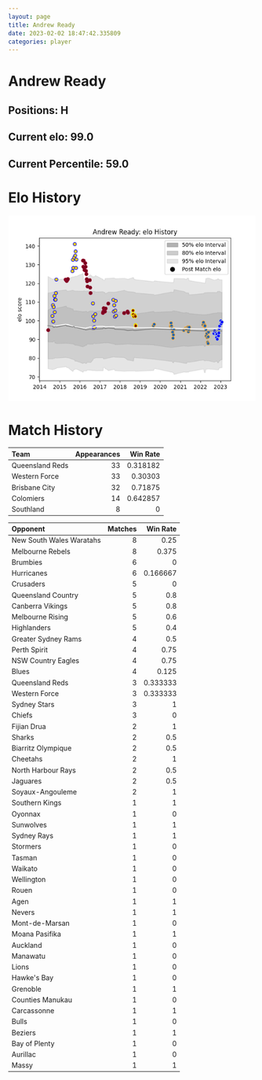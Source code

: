 ```yaml
---  
layout: page  
title: Andrew Ready  
date: 2023-02-02 18:47:42.335809  
categories: player  
---
```

# Andrew Ready

## Positions: H

## Current elo: 99.0

## Current Percentile: 59.0

# Elo History


![elo history](history_AndrewReady.png)
# Match History


| Team            |   Appearances |   Win Rate |
|:----------------|--------------:|-----------:|
| Queensland Reds |            33 |   0.318182 |
| Western Force   |            33 |   0.30303  |
| Brisbane City   |            32 |   0.71875  |
| Colomiers       |            14 |   0.642857 |
| Southland       |             8 |   0        |

| Opponent                 |   Matches |   Win Rate |
|:-------------------------|----------:|-----------:|
| New South Wales Waratahs |         8 |   0.25     |
| Melbourne Rebels         |         8 |   0.375    |
| Brumbies                 |         6 |   0        |
| Hurricanes               |         6 |   0.166667 |
| Crusaders                |         5 |   0        |
| Queensland Country       |         5 |   0.8      |
| Canberra Vikings         |         5 |   0.8      |
| Melbourne Rising         |         5 |   0.6      |
| Highlanders              |         5 |   0.4      |
| Greater Sydney Rams      |         4 |   0.5      |
| Perth Spirit             |         4 |   0.75     |
| NSW Country Eagles       |         4 |   0.75     |
| Blues                    |         4 |   0.125    |
| Queensland Reds          |         3 |   0.333333 |
| Western Force            |         3 |   0.333333 |
| Sydney Stars             |         3 |   1        |
| Chiefs                   |         3 |   0        |
| Fijian Drua              |         2 |   1        |
| Sharks                   |         2 |   0.5      |
| Biarritz Olympique       |         2 |   0.5      |
| Cheetahs                 |         2 |   1        |
| North Harbour Rays       |         2 |   0.5      |
| Jaguares                 |         2 |   0.5      |
| Soyaux-Angouleme         |         2 |   1        |
| Southern Kings           |         1 |   1        |
| Oyonnax                  |         1 |   0        |
| Sunwolves                |         1 |   1        |
| Sydney Rays              |         1 |   1        |
| Stormers                 |         1 |   0        |
| Tasman                   |         1 |   0        |
| Waikato                  |         1 |   0        |
| Wellington               |         1 |   0        |
| Rouen                    |         1 |   0        |
| Agen                     |         1 |   1        |
| Nevers                   |         1 |   1        |
| Mont-de-Marsan           |         1 |   0        |
| Moana Pasifika           |         1 |   1        |
| Auckland                 |         1 |   0        |
| Manawatu                 |         1 |   0        |
| Lions                    |         1 |   0        |
| Hawke's Bay              |         1 |   0        |
| Grenoble                 |         1 |   1        |
| Counties Manukau         |         1 |   0        |
| Carcassonne              |         1 |   1        |
| Bulls                    |         1 |   0        |
| Beziers                  |         1 |   1        |
| Bay of Plenty            |         1 |   0        |
| Aurillac                 |         1 |   0        |
| Massy                    |         1 |   1        |